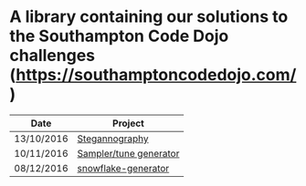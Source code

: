 # A library containing our solutions to the Southampton Code Dojo challenges (https://southamptoncodedojo.com/)

|    Date    |                     Project                   |
| ---------- | --------------------------------------------- |
| 13/10/2016 | [Stegannography][steganography]               |
| 10/11/2016 | [Sampler/tune generator][note-generator] |    |
| 08/12/2016 | [snowflake-generator][snowflake-generator]    |

[steganography]:       ./steganography/
[note-generator]:      ./note-generator/
[snowflake-generator]: ./snow_flake_generator/
